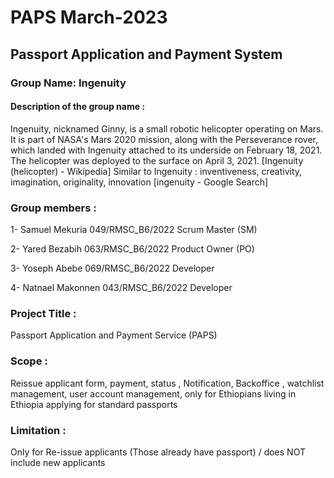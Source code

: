 # PAPS March-2023
## Passport Application and Payment System

### Group Name: Ingenuity 
#### Description of the group name : 
Ingenuity, nicknamed Ginny, is a small robotic helicopter operating on Mars. It is part of NASA's Mars 2020 mission, along with the Perseverance rover, which landed with Ingenuity attached to its underside on February 18, 2021. The helicopter was deployed to the surface on April 3, 2021. [Ingenuity (helicopter) - Wikipedia]
Similar to Ingenuity : inventiveness, creativity, imagination, originality, innovation [ingenuity - Google Search]
### Group members : 

1- Samuel Mekuria	049/RMSC_B6/2022		Scrum Master (SM)

2- Yared Bezabih	063/RMSC_B6/2022		Product Owner (PO)

3- Yoseph Abebe	069/RMSC_B6/2022		Developer

4- Natnael Makonnen	043/RMSC_B6/2022 	Developer


### Project Title : 
Passport Application and Payment Service (PAPS)

### Scope : 
Reissue applicant form, payment, status , Notification, Backoffice , watchlist management, user account management,
only for Ethiopians living in Ethiopia applying for standard passports 

### Limitation : 
Only for Re-issue applicants (Those already have passport) / does NOT include new applicants
